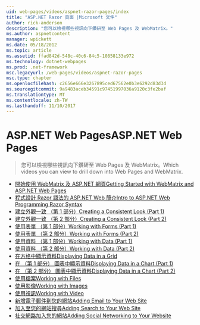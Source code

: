 ```yaml
---
uid: web-pages/videos/aspnet-razor-pages/index
title: "ASP.NET Razor 頁面 |Microsoft 文件"
author: rick-anderson
description: "您可以檢視哪些視訊向下鑽研至 Web Pages 及 WebMatrix。"
ms.author: aspnetcontent
manager: wpickett
ms.date: 05/18/2012
ms.topic: article
ms.assetid: ffad842d-548c-40c6-84c5-10858133e972
ms.technology: dotnet-webpages
ms.prod: .net-framework
msc.legacyurl: /web-pages/videos/aspnet-razor-pages
msc.type: chapter
ms.openlocfilehash: c2656e666e3267895ced67562e0b3e6292d83d3d
ms.sourcegitcommit: 9a9483aceb34591c97451997036a9120c3fe2baf
ms.translationtype: MT
ms.contentlocale: zh-TW
ms.lasthandoff: 11/10/2017
---
```

<a name="aspnet-web-pages"></a><span data-ttu-id="8e2f6-103">ASP.NET Web Pages</span><span class="sxs-lookup"><span data-stu-id="8e2f6-103">ASP.NET Web Pages</span></span>
=================
> <span data-ttu-id="8e2f6-104">您可以檢視哪些視訊向下鑽研至 Web Pages 及 WebMatrix。</span><span class="sxs-lookup"><span data-stu-id="8e2f6-104">Which videos you can view to drill down into Web Pages and WebMatrix.</span></span>


- [<span data-ttu-id="8e2f6-105">開始使用 WebMatrix 及 ASP.NET 網頁</span><span class="sxs-lookup"><span data-stu-id="8e2f6-105">Getting Started with WebMatrix and ASP.NET Web Pages</span></span>](getting-started-with-webmatrix-and-aspnet-web-pages.md)
- [<span data-ttu-id="8e2f6-106">程式設計 Razor 語法的 ASP.NET Web 簡介</span><span class="sxs-lookup"><span data-stu-id="8e2f6-106">Intro to ASP.NET Web Programming Razor Syntax</span></span>](introduction-to-aspnet-web-programming-using-the-razor-syntax.md)
- [<span data-ttu-id="8e2f6-107">建立外觀一致 （第 1 部分）</span><span class="sxs-lookup"><span data-stu-id="8e2f6-107">Creating a Consistent Look (Part 1)</span></span>](creating-a-consistent-look-part-1.md)
- [<span data-ttu-id="8e2f6-108">建立外觀一致 （第 2 部分）</span><span class="sxs-lookup"><span data-stu-id="8e2f6-108">Creating a Consistent Look (Part 2)</span></span>](creating-a-consistent-look-part-2.md)
- [<span data-ttu-id="8e2f6-109">使用表單 （第 1 部分）</span><span class="sxs-lookup"><span data-stu-id="8e2f6-109">Working with Forms (Part 1)</span></span>](working-with-forms-part-1.md)
- [<span data-ttu-id="8e2f6-110">使用表單 （第 2 部分）</span><span class="sxs-lookup"><span data-stu-id="8e2f6-110">Working with Forms (Part 2)</span></span>](working-with-forms-part-2.md)
- [<span data-ttu-id="8e2f6-111">使用資料 （第 1 部分）</span><span class="sxs-lookup"><span data-stu-id="8e2f6-111">Working with Data (Part 1)</span></span>](working-with-data-part-1.md)
- [<span data-ttu-id="8e2f6-112">使用資料 （第 2 部分）</span><span class="sxs-lookup"><span data-stu-id="8e2f6-112">Working with Data (Part 2)</span></span>](working-with-data-part-2.md)
- [<span data-ttu-id="8e2f6-113">在方格中顯示資料</span><span class="sxs-lookup"><span data-stu-id="8e2f6-113">Displaying Data in a Grid</span></span>](displaying-data-in-a-grid.md)
- [<span data-ttu-id="8e2f6-114">在 （第 1 部分） 圖表中顯示資料</span><span class="sxs-lookup"><span data-stu-id="8e2f6-114">Displaying Data in a Chart (Part 1)</span></span>](displaying-data-in-a-chart-part-1.md)
- [<span data-ttu-id="8e2f6-115">在 （第 2 部分） 圖表中顯示資料</span><span class="sxs-lookup"><span data-stu-id="8e2f6-115">Displaying Data in a Chart (Part 2)</span></span>](displaying-data-in-a-chart-part-2.md)
- [<span data-ttu-id="8e2f6-116">使用檔案</span><span class="sxs-lookup"><span data-stu-id="8e2f6-116">Working with Files</span></span>](working-with-files.md)
- [<span data-ttu-id="8e2f6-117">使用影像</span><span class="sxs-lookup"><span data-stu-id="8e2f6-117">Working with Images</span></span>](working-with-images.md)
- [<span data-ttu-id="8e2f6-118">使用視訊</span><span class="sxs-lookup"><span data-stu-id="8e2f6-118">Working with Video</span></span>](working-with-video.md)
- [<span data-ttu-id="8e2f6-119">新增電子郵件到您的網站</span><span class="sxs-lookup"><span data-stu-id="8e2f6-119">Adding Email to Your Web Site</span></span>](adding-email-to-your-web-site.md)
- [<span data-ttu-id="8e2f6-120">加入至您的網站搜尋</span><span class="sxs-lookup"><span data-stu-id="8e2f6-120">Adding Search to Your Web Site</span></span>](adding-search-to-your-web-site.md)
- [<span data-ttu-id="8e2f6-121">社交網路加入您的網站</span><span class="sxs-lookup"><span data-stu-id="8e2f6-121">Adding Social Networking to Your Website</span></span>](adding-social-networking-to-your-website.md)
